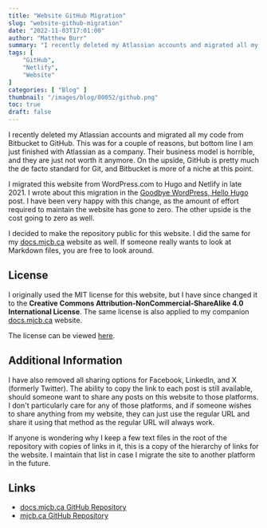 ```yaml
---
title: "Website GitHub Migration"
slug: "website-github-migration"
date: "2022-11-03T17:01:00"
author: "Matthew Burr"
summary: "I recently deleted my Atlassian accounts and migrated all my code from Bitbucket to GitHub. This was for a couple of reasons, but bottom line I am just finished with Atlassian as a company. Their business model is horrible, and they are just not worth it anymore. On the upside, GitHub is pretty much the de facto standard for Git, and Bitbucket is more of a niche at this point."
tags: [
    "GitHub",
    "Netlify",
    "Website"
]
categories: [ "Blog" ]
thumbnail: "/images/blog/00052/github.png"
toc: true
draft: false
---
```


I recently deleted my Atlassian accounts and migrated all my code from Bitbucket to GitHub. This was for a couple of reasons, but bottom line I am just finished with Atlassian as a company. Their business model is horrible, and they are just not worth it anymore. On the upside, GitHub is pretty much the de facto standard for Git, and Bitbucket is more of a niche at this point.

I migrated this website from WordPress.com to Hugo and Netlify in late 2021. I wrote about this migration in the [Goodbye WordPress, Hello Hugo](/blog/2021/12/23/goodbye-wordpress-hello-hugo/) post. I have been very happy with this change, as the amount of effort required to maintain the website has gone to zero. The other upside is the cost going to zero as well.

I decided to make the repository public for this website. I did the same for my [docs.mjcb.ca](/blog/2022/10/05/docs-mjcb-ca/) website as well. If someone really wants to look at Markdown files, you are free to look around.

## License ##

I originally used the MIT license for this website, but I have since changed it to the **Creative Commons Attribution-NonCommercial-ShareAlike 4.0 International License**. The same license is also applied to my companion [docs.mjcb.ca](https://docs.mjcb.ca/) website.

The license can be viewed [here](https://github.com/mjcb-public/mjcb.ca/blob/main/LICENSE).

## Additional Information ##

I have also removed all sharing options for Facebook, LinkedIn, and X (formerly Twitter). The ability to copy the link to each post is still available, should someone want to share any posts on this website to those platforms. I don't particularly care for any of those platforms, and if someone wishes to share anything from my website, they can just use the regular URL and share it using that method as the regular URL will always work.

If anyone is wondering why I keep a few text files in the root of the repository with copies of links in it, this is a copy of the hierarchy of links for the website. I maintain that list in case I migrate the site to another platform in the future.

## Links ##

* [docs.mjcb.ca GitHub Repository](https://github.com/mjcb-public/docs.mjcb.ca)
* [mjcb.ca GitHub Repository](https://github.com/mjcb-public/mjcb.ca)
